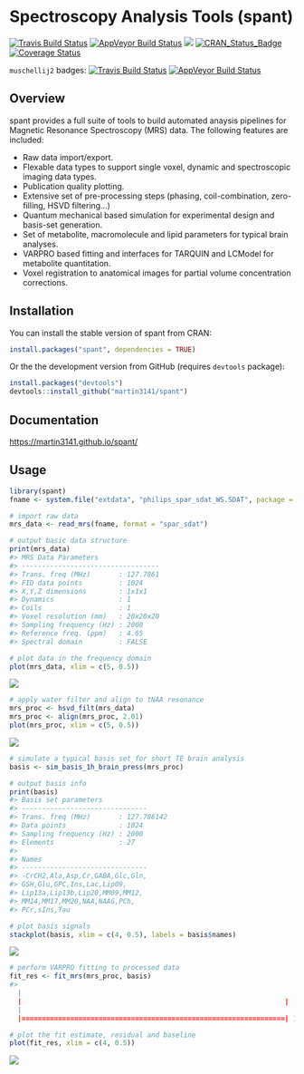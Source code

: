 
<!-- README.md is generated from README.Rmd. Please edit that file -->
Spectroscopy Analysis Tools (spant)
===================================

[![Travis Build Status](https://travis-ci.org/martin3141/spant.svg?branch=master)](https://travis-ci.org/martin3141/spant) [![AppVeyor Build Status](https://ci.appveyor.com/api/projects/status/github/martin3141/spant?branch=master&svg=true)](https://ci.appveyor.com/project/martin3141/spant) [![](http://cranlogs.r-pkg.org/badges/spant)](http://cran.rstudio.com/web/packages/spant/index.html) [![CRAN\_Status\_Badge](http://www.r-pkg.org/badges/version/spant)](https://cran.r-project.org/package=spant) [![Coverage Status](https://coveralls.io/repos/github/martin3141/spant/badge.svg?branch=master)](https://coveralls.io/github/martin3141/spant?branch=master)

`muschellij2` badges: [![Travis Build Status](https://travis-ci.org/muschellij2/spant.svg?branch=master)](https://travis-ci.org/muschellij2/spant) [![AppVeyor Build Status](https://ci.appveyor.com/api/projects/status/github/muschellij2/spant?branch=master&svg=true)](https://ci.appveyor.com/project/muschellij2/spant)

Overview
--------

spant provides a full suite of tools to build automated anaysis pipelines for Magnetic Resonance Spectroscopy (MRS) data. The following features are included:

-   Raw data import/export.
-   Flexable data types to support single voxel, dynamic and spectroscopic imaging data types.
-   Publication quality plotting.
-   Extensive set of pre-processing steps (phasing, coil-combination, zero-filling, HSVD filtering...)
-   Quantum mechanical based simulation for experimental design and basis-set generation.
-   Set of metabolite, macromolecule and lipid parameters for typical brain analyses.
-   VARPRO based fitting and interfaces for TARQUIN and LCModel for metabolite quantitation.
-   Voxel registration to anatomical images for partial volume concentration corrections.

Installation
------------

You can install the stable version of spant from CRAN:

``` r
install.packages("spant", dependencies = TRUE)
```

Or the the development version from GitHub (requires `devtools` package):

``` r
install.packages("devtools")
devtools::install_github("martin3141/spant")
```

Documentation
-------------

<https://martin3141.github.io/spant/>

Usage
-----

``` r
library(spant)
fname <- system.file("extdata", "philips_spar_sdat_WS.SDAT", package = "spant")

# import raw data
mrs_data <- read_mrs(fname, format = "spar_sdat")

# output basic data structure
print(mrs_data)
#> MRS Data Parameters
#> ----------------------------------
#> Trans. freq (MHz)       : 127.7861
#> FID data points         : 1024
#> X,Y,Z dimensions        : 1x1x1
#> Dynamics                : 1
#> Coils                   : 1
#> Voxel resolution (mm)   : 20x20x20
#> Sampling frequency (Hz) : 2000
#> Reference freq. (ppm)   : 4.65
#> Spectral domain         : FALSE

# plot data in the frequency domain
plot(mrs_data, xlim = c(5, 0.5))
```

![](README-import-1.png)

``` r
# apply water filter and align to tNAA resonance
mrs_proc <- hsvd_filt(mrs_data)
mrs_proc <- align(mrs_proc, 2.01)
plot(mrs_proc, xlim = c(5, 0.5))
```

![](README-processing-1.png)

``` r
# simulate a typical basis set for short TE brain analysis
basis <- sim_basis_1h_brain_press(mrs_proc)

# output basis info
print(basis)
#> Basis set parameters
#> -------------------------------
#> Trans. freq (MHz)       : 127.786142
#> Data points             : 1024
#> Sampling frequency (Hz) : 2000
#> Elements                : 27
#> 
#> Names
#> -------------------------------
#> -CrCH2,Ala,Asp,Cr,GABA,Glc,Gln,
#> GSH,Glu,GPC,Ins,Lac,Lip09,
#> Lip13a,Lip13b,Lip20,MM09,MM12,
#> MM14,MM17,MM20,NAA,NAAG,PCh,
#> PCr,sIns,Tau

# plot basis signals
stackplot(basis, xlim = c(4, 0.5), labels = basis$names)
```

![](README-basis_sim-1.png)

``` r
# perform VARPRO fitting to processed data
fit_res <- fit_mrs(mrs_proc, basis)
#> 
  |                                                                       
  |                                                                 |   0%
  |                                                                       
  |=================================================================| 100%

# plot the fit estimate, residual and baseline
plot(fit_res, xlim = c(4, 0.5))
```

![](README-fitting-1.png)
